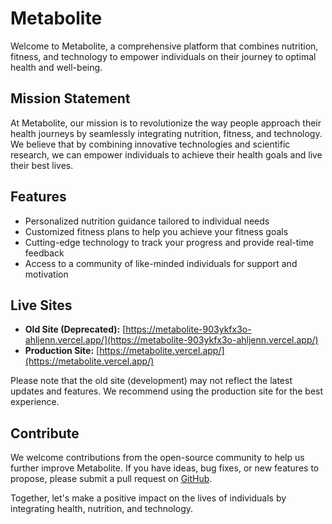 # Metabolite

Welcome to Metabolite, a comprehensive platform that combines nutrition,
fitness, and technology to empower individuals on their journey to optimal
health and well-being.

## Mission Statement

At Metabolite, our mission is to revolutionize the way people approach their
health journeys by seamlessly integrating nutrition, fitness, and technology. We
believe that by combining innovative technologies and scientific research, we
can empower individuals to achieve their health goals and live their best lives.

## Features

- Personalized nutrition guidance tailored to individual needs
- Customized fitness plans to help you achieve your fitness goals
- Cutting-edge technology to track your progress and provide real-time feedback
- Access to a community of like-minded individuals for support and motivation

## Live Sites

- **Old Site (Deprecated):**
  [https://metabolite-903ykfx3o-ahljenn.vercel.app/](https://metabolite-903ykfx3o-ahljenn.vercel.app/)
- **Production Site:**
  [https://metabolite.vercel.app/](https://metabolite.vercel.app/)

Please note that the old site (development) may not reflect the latest updates
and features. We recommend using the production site for the best experience.

## Contribute

We welcome contributions from the open-source community to help us further
improve Metabolite. If you have ideas, bug fixes, or new features to propose,
please submit a pull request on [GitHub](https://github.com/Ahljenn/metabolite).

Together, let's make a positive impact on the lives of individuals by
integrating health, nutrition, and technology.